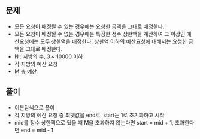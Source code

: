 ## 문제
- 모든 요청이 배정될 수 있는 경우에는 요청한 금액을 그대로 배정한다.
- 모든 요청이 배정될 수 없는 경우에는 특정한 정수 상한액을 계산하여 그 이상인 예산요청에는 모두 상한액을 배정한다. 상한액 이하의 예산요청에 대해서는 요청한 금액을 그대로 배정한다. 
- N : 지방의 수, 3 ~ 10000 이하
- 각 지방의 예산 요청
- M 총 예산

## 풀이
- 이분탐색으로 풀이
- 각 지방의 예산 요청 중 최댓값을 end로, start는 1로 초기화하고 시작
- mid를 정수 상한액으로 뒀을 때 M을 초과하지 않는다면 start = mid + 1, 초과한다면 end = mid - 1
